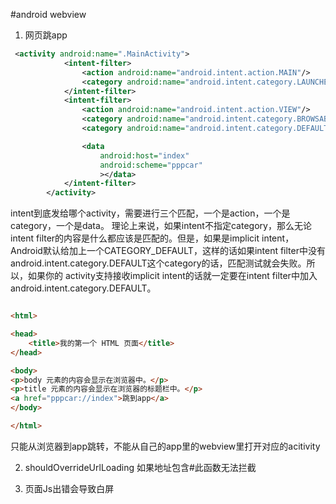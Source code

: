#android webview


1. 网页跳app
```xml
 <activity android:name=".MainActivity">
            <intent-filter>
                <action android:name="android.intent.action.MAIN"/>
                <category android:name="android.intent.category.LAUNCHER"/>
            </intent-filter>
            <intent-filter>
                <action android:name="android.intent.action.VIEW"/>
                <category android:name="android.intent.category.BROWSABLE"/>
                <category android:name="android.intent.category.DEFAULT"/>

                <data
                    android:host="index"
                    android:scheme="pppcar"
                    ></data>
            </intent-filter>
        </activity>
```
intent到底发给哪个activity，需要进行三个匹配，一个是action，一个是category，一个是data。
理论上来说，如果intent不指定category，那么无论intent filter的内容是什么都应该是匹配的。但是，如果是implicit intent，Android默认给加上一个CATEGORY_DEFAULT，这样的话如果intent filter中没有android.intent.category.DEFAULT这个category的话，匹配测试就会失败。所以，如果你的 activity支持接收implicit intent的话就一定要在intent filter中加入android.intent.category.DEFAULT。
```html

<html>

<head>
    <title>我的第一个 HTML 页面</title>
</head>

<body>
<p>body 元素的内容会显示在浏览器中。</p>
<p>title 元素的内容会显示在浏览器的标题栏中。</p>
<a href="pppcar://index">跳到app</a>
</body>

</html>


```

只能从浏览器到app跳转，不能从自己的app里的webview里打开对应的acitivity

2. shouldOverrideUrlLoading
如果地址包含#此函数无法拦截

3. 页面Js出错会导致白屏